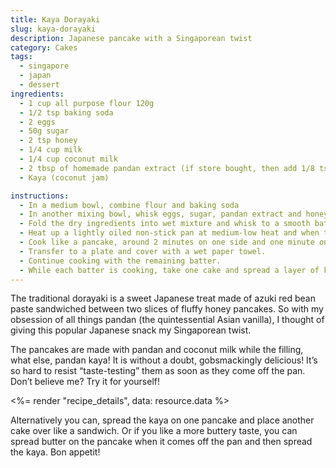 ```yaml
---
title: Kaya Dorayaki
slug: kaya-dorayaki
description: Japanese pancake with a Singaporean twist
category: Cakes
tags:
  - singapore
  - japan
  - dessert
ingredients:
  - 1 cup all purpose flour 120g
  - 1/2 tsp baking soda
  - 2 eggs
  - 50g sugar
  - 2 tsp honey
  - 1/4 cup milk
  - 1/4 cup coconut milk
  - 2 tbsp of homemade pandan extract (if store bought, then add 1/8 tsp)
  - Kaya (coconut jam)

instructions:
  - In a medium bowl, combine flour and baking soda
  - In another mixing bowl, whisk eggs, sugar, pandan extract and honey mixture. Pour milk and coconut milk slowly into the egg mixture and continue whisking.
  - Fold the dry ingredients into wet mixture and whisk to a smooth batter
  - Heat up a lightly oiled non-stick pan at medium-low heat and when the pan is evenly heated, ladle the batter (about 1/8 cup) onto the middle of the pan, creating a nice round shape.
  - Cook like a pancake, around 2 minutes on one side and one minute on the other side
  - Transfer to a plate and cover with a wet paper towel.
  - Continue cooking with the remaining batter.
  - While each batter is cooking, take one cake and spread a layer of kaya and fold the circle into half, pressing the edges gently to form the final semicircle shape.
---
```


The traditional dorayaki is a sweet Japanese treat made of azuki red bean paste sandwiched between two slices of fluffy honey pancakes. So with my obsession of all things pandan (the quintessential Asian vanilla), I thought of giving this popular Japanese snack my Singaporean twist.

The pancakes are made with pandan and coconut milk while the filling, what else, pandan kaya! It is without a doubt, gobsmackingly delicious! It’s so hard to resist “taste-testing” them as soon as they come off the pan. Don’t believe me? Try it for yourself!

<%= render "recipe_details", data: resource.data %>

Alternatively you can, spread the kaya on one pancake and place another cake over like a sandwich. Or if you like a more buttery taste, you can spread butter on the pancake when it comes off the pan and then spread the kaya. Bon appetit!
